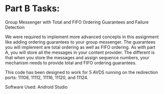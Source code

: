 # Part B Tasks: 
Group Messenger with Total and FIFO Ordering Guarantees and Failure Detection

We were required to implement more advanced concepts in this assignment like adding
ordering guarantees to your group messenger. The guarantees you will implement are total
ordering as well as FIFO ordering. As with part A, you will store all the messages in your content
provider. The different is that when you store the messages and assign sequence numbers,
your mechanism needs to provide total and FIFO ordering guarantees.

This code has been designed to work for 5 AVDS running on the redirection ports: 11108, 11112, 11116,
11120, and 11124. 

Software Used: Android Studio

